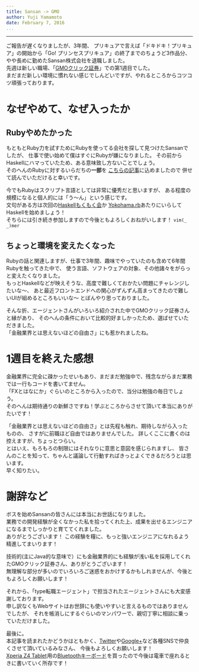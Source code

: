 ```yaml
---
title: Sansan -> GMO
author: Yuji Yamamoto
date: February 7, 2016
...
```

---

ご報告が遅くなりましたが、3年間、
プリキュアで言えば「ドキドキ！プリキュア」の開始から「Go! プリンセスプリキュア」の終了までのちょうど3作品分、
やや長めに勤めたSansan株式会社を退職しました。  
先週は新しい職場、「[GMOクリック証券](https://www.click-sec.com/)」での第1週目でした。  
まだまだ新しい環境に慣れない感じでしんどいですが、やれるところからコツコツ頑張っております。

# なぜやめて、なぜ入ったか

## Rubyやめたかった

もともとRuby力を試すためにRubyを使ってる会社を探して見つけたSansanでしたが、
仕事で使い始めて僕はすぐにRubyが嫌になりました。
その前からHaskellにハマっていたため、ある意味致し方ないことでしょう。  
そのへんのRubyに対するいらだちの**一部**を
[こちらの記事](http://qiita.com/igrep/items/b2fed2d467f8a16f5eb0)に込めましたので
併せて読んでいただけると幸いです。

今でもRubyはスクリプト言語としては非常に優秀だと思いますが、
ある程度の規模になると個人的には「う〜ん」という感じです。  
文句がある方は次回の[Haskellもくもく会](http://haskellmokumoku.connpass.com/event/26602/)か
[Yokohama.rb](https://yokohamarb.doorkeeper.jp/events/36916)あたりにいらしてHaskellを始めましょう！  
そちらには引き続き参加しますので今後ともよろしくおねがいします！ `vim(_ _)mer`

## ちょっと環境を変えたくなった

Rubyの話と関連しますが、仕事で3年間、趣味でやっていたのも含めて6年間Rubyを触ってきた中で、
使う言語、ソフトウェアの対象、その他諸々をがらっと変えたくなりました。  
もっとHaskellなどが映えそうな、高度で難しくておかたい問題にチャレンジしたいな〜、
あと最近フロントエンドへの関心がずんずん高まってきたので難しいUIが組めるところもいいな〜
とぼんやり思っておりました。

そんな折、エージェントさんがいろいろ紹介された中でGMOクリック証券さんと縁があり、
そのへんの条件において比較的好ましかったため、選ばせていただきました。  
「金融業界とは思えないほどの自由さ」にも惹かれましたね。

# 1週目を終えた感想

金融業界に完全に疎かったせいもあり、まだまだ勉強中で、残念ながらまだ業務では一行もコードを書いてません。  
「FXとはなにか」ぐらいのところから入ったので、当分は勉強の毎日でしょう。  
そのへんは期待通りの新鮮さですね！学ぶところからさせて頂いて本当にありがたいです！

「金融業界とは思えないほどの自由さ」とは先程も触れ、期待しながら入ったものの、
さすがに前職ほど自由ではありませんでした。
詳しくここに書くのは控えますが、ちょっとつらい。  
とはいえ、もろもろの制限にはそれなりに意思と意図を感じられますし、
皆さんのことを知って、ちゃんと議論して行動すればきっとよくできるだろうとは思います。  
早く知りたい。

# 謝辞など

ボスを始めSansanの皆さんには本当にお世話になりました。  
業務での開発経験が全くなかった私を拾ってくれた上、成果を出せるエンジニアになるまでしっかりと育ててくれました。  
ありがとうございます！
この経験を糧に、もっと強いエンジニアになれるよう精進してまいります！

技術的(主にJava的な意味で）にも金融業界的にも経験が浅い私を採用してくれたGMOクリック証券さん、ありがとうございます！  
無理解な部分が多いのでいろいろご迷惑をおかけするかもしれませんが、今後ともよろしくお願いします！

それから、「type転職エージェント」で担当されたエージェントさんにも大変感謝しております。  
申し訳なくもWebサイトはお世辞にも使いやすいと言えるものではありませんでしたが、
それを帳消しにするぐらいのマンパワーで、親切丁寧に相談に乗っていただけました。

最後に。  
本記事を読まれたかどうかはともかく、[Twitter](https://twitter.com/igrep)や[Google+](https://plus.google.com/u/0/+YujiYamamoto_igrep)など各種SNSで仲良くさせて頂いているみなさん、
今後もよろしくお願いします！  
<a rel="nofollow" href="http://www.amazon.co.jp/gp/product/B00YBQWKHU/ref=as_li_ss_tl?ie=UTF8amp;camp=247creative=7399creativeASIN=B00YBQWKHUlinkCode=as2tag=poe02-22">Xperia Z4 Tablet</a><img src="http://ir-jp.amazon-adsystem.com/e/ir?t=poe02-22l=as2o=9a=B00YBQWKHU" width="1" height="1" border="0" alt="" style="border:none !important; margin:0px !important;" />用の<a rel="nofollow" href="http://www.amazon.co.jp/gp/product/B00YBD9T9K/ref=as_li_ss_tl?ie=UTF8&amp;camp=247&amp;creative=7399&amp;creativeASIN=B00YBD9T9K&amp;linkCode=as2&amp;tag=poe02-22">Bluetoothキーボード</a><img src="http://ir-jp.amazon-adsystem.com/e/ir?t=poe02-22&amp;l=as2&amp;o=9&amp;a=B00YBD9T9K" width="1" height="1" border="0" alt="" style="border:none !important; margin:0px !important;" />を買ったので今後は電車で座れるときに書いていく所存です！

